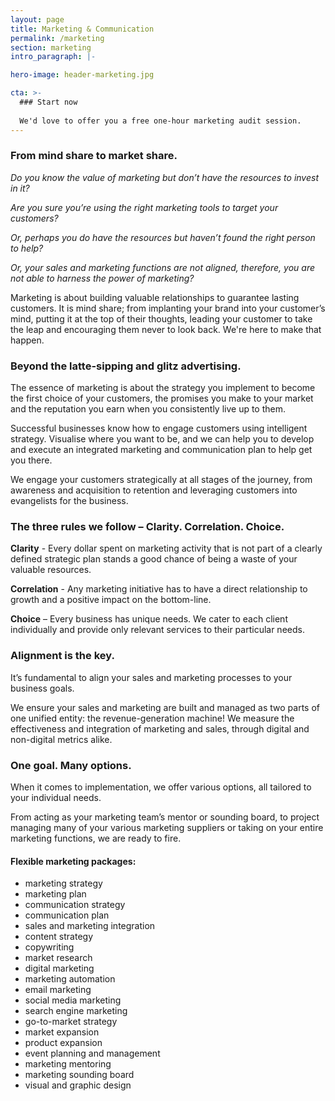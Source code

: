 ```yaml
---
layout: page
title: Marketing & Communication
permalink: /marketing
section: marketing
intro_paragraph: |-

hero-image: header-marketing.jpg

cta: >-
  ### Start now
  
  We'd love to offer you a free one-hour marketing audit session.
---
```


### From mind share to market share.
  *Do you know the value of marketing but don’t have the resources to invest in it?*

  *Are you sure you’re using the right marketing tools to target your customers?*

  *Or, perhaps you do have the resources but haven’t found the right person to help?*

  *Or, your sales and marketing functions are not aligned, therefore, you are not able to harness the power of marketing?*

  Marketing is about building valuable relationships to guarantee lasting customers. It is mind share; from implanting your brand into your customer’s mind, putting it at the top of their thoughts, leading your customer to take the leap and encouraging them never to look back. We're here to make that happen.

  
  
### Beyond the latte-sipping and glitz advertising.
  The essence of marketing is about the strategy you implement to become the first choice of your customers, the promises you make to your market and the reputation you earn when you consistently live up to them.

  Successful businesses know how to engage customers using intelligent strategy. Visualise where you want to be, and we can help you to develop and execute an integrated marketing and communication plan to help get you there.

  We engage your customers strategically at all stages of the journey, from awareness and acquisition to retention and leveraging customers into evangelists for the business.

  
### The three rules we follow – Clarity. Correlation. Choice.
  **Clarity** - Every dollar spent on marketing activity that is not part of a clearly defined strategic plan stands a good chance of being a waste of your valuable resources.

  **Correlation** - Any marketing initiative has to have a direct relationship to growth and a positive impact on the bottom-line.

  **Choice** – Every business has unique needs. We cater to each client individually and provide only relevant services to their particular needs.


### Alignment is the key.
  It’s fundamental to align your sales and marketing processes to your business goals.

  We ensure your sales and marketing are built and managed as two parts of one unified entity: the revenue-generation machine! We measure the effectiveness and integration of marketing and sales, through digital and non-digital metrics alike.

### One goal. Many options.

  When it comes to implementation, we offer various options, all tailored to your individual needs. 

  From acting as your marketing team’s mentor or sounding board, to project managing many of your various marketing suppliers or taking on your entire marketing functions, we are ready to fire.




#### Flexible marketing packages:

  * marketing strategy
  * marketing plan
  * communication strategy
  * communication plan
  * sales and marketing integration
  * content strategy
  * copywriting
  * market research
  * digital marketing
  * marketing automation
  * email marketing
  * social media marketing
  * search engine marketing
  * go-to-market strategy
  * market expansion
  * product expansion
  * event planning and management
  * marketing mentoring
  * marketing sounding board
  * visual and graphic design

